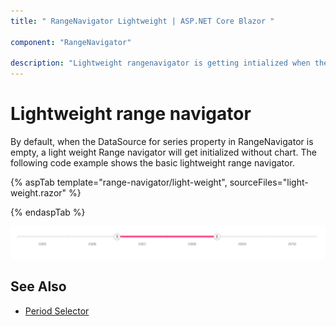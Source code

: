 ```yaml
---
title: " RangeNavigator Lightweight | ASP.NET Core Blazor "

component: "RangeNavigator"

description: "Lightweight rangenavigator is getting intialized when the datasource for series property is empty."
---
```


# Lightweight range navigator

By default, when the DataSource for series property in RangeNavigator is empty, a light weight Range navigator will get initialized without chart. The following code example shows the basic lightweight range navigator.

{% aspTab template="range-navigator/light-weight", sourceFiles="light-weight.razor" %}

{% endaspTab %}

![Selecting Range](images/common/light-weight.png)

## See Also

* [Period Selector](./period-selector/)